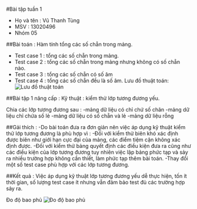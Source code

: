 #Bài tập tuần 1
- Họ và tên  : Vũ Thanh Tùng
- MSV : 13020496
- Nhóm 05

##Bài toán : Hàm tính tổng các số chẵn trong mảng.
 
- Test case 1 : tổng các số chẵn trong mảng.
- Test case 2 : tổng các số chẵn trong mảng nhưng không có số chẵn nào.
- Test case 3 : tổng các số chẵn có số âm
- Test case 4 : tổng các số chẵn đều là số âm.
Lưu đồ thuật toán:
![Lưu đồ thuật toán](https://github.com/vutung189/int3117-2016/blob/master/VuThanhTung/BT1/image/LuuDoThuatToan.png)
	
##Bài tập 1 nâng cấp : 
Kỹ thuật : kiểm thử lớp tương đương yếu.

Chia các lớp tương đương sau : 
-mảng dữ liệu có chỉ chứ số chãn
-mảng dữ liệu chỉ chứa số lẻ
-mảng dữ liệu có số chẵn và lẻ
-mảng dữ liệu rỗng
	
##Gải thích : 
-Do bài toán đưa ra đơn giản nên việc áp dụng kỹ thuật kiểm thử lớp tương đương là phù hợp vì :
-Đối với kiểm thử biên khó xác định được biên như giới hạn cực đại của mảng, các điểm tiệm cận không xác định được.
-Đối với kiểm thử bảng quyết định các điều kiện đưa ra cũng như các điều kiện của lớp tương đương tuy nhiên việc lập bảng phức tạp và sảy ra nhiều trường hợp không cần thiết, làm phức tạp thêm bài toán.
-Thay đổi một số test case  phù hợp với các lớp tương đương. 
	
##Kết quả : 
Việc áp dụng kỹ thuật lớp tương đương yếu dễ thực hiện, tốn ít thời gian, số lượng test case ít nhưng vẫn đảm bảo test đủ các trường hợp sảy ra. 

Đo độ bao phủ 
![Đo độ bao phủ](https://github.com/vutung189/int3117-2016/blob/master/VuThanhTung/BT1/image/DoMucDoBaoPhu.png)
	